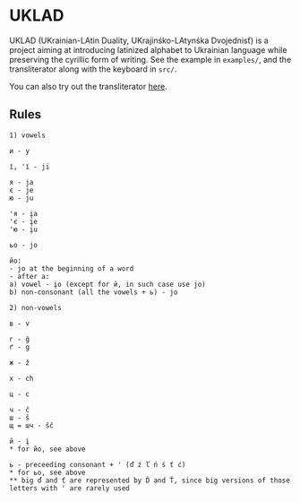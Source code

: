 # UKLAD

UKLAD (UKrainian-LAtin Duality, UKrajinśko-LAtynśka Dvojednisť) is a project aiming at introducing latinized alphabet to Ukrainian language while preserving the cyrillic form of writing.
See the example in ```examples/```, and the transliterator along with the keyboard in ```src/```.

You can also try out the transliterator [here](https://maxt86.github.io/UKLAD/src/trans/).

## Rules

```
1) vowels

и - y

ї, 'ї - ji

я - ja
є - je
ю - ju

'я - įa
'є - įe
'ю - įu

ьо - jo

йо:
- jo at the beginning of a word
- after a:
a) vowel - įo (except for й, in such case use jo)
b) non-consonant (all the vowels + ь) - jo

2) non-vowels

в - v

г - ğ
ґ - g

ж - ž

х - ch

ц - c

ч - č
ш - š
щ = шч - šč

й - į
* for йо, see above

ь - preceeding consonant + ' (ď ź ľ ń ś ť ć)
* for ьо, see above
** big ď and ť are represented by Ď and Ť, since big versions of those letters with ' are rarely used
```
